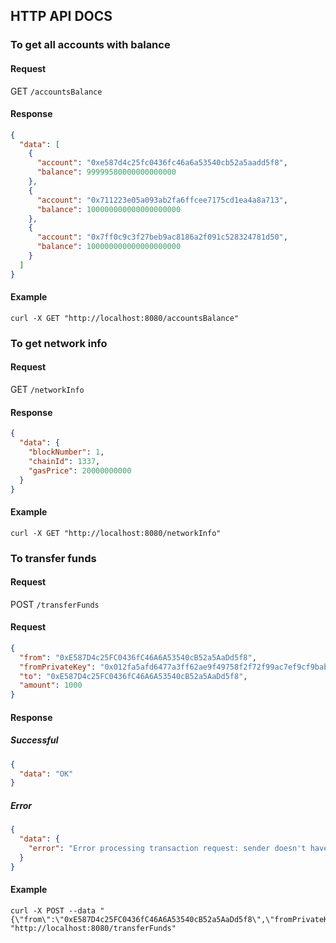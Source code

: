 ## HTTP API DOCS


### To get all accounts with balance

#### Request

GET `/accountsBalance`

#### Response
```json
{
  "data": [
    {
      "account": "0xe587d4c25fc0436fc46a6a53540cb52a5aadd5f8",
      "balance": 99999580000000000000
    },
    {
      "account": "0x711223e05a093ab2fa6ffcee7175cd1ea4a8a713",
      "balance": 100000000000000000000
    },
    {
      "account": "0x7ff0c9c3f27beb9ac8186a2f091c528324781d50",
      "balance": 100000000000000000000
    }
  ]
}
```

#### Example
```shell
curl -X GET "http://localhost:8080/accountsBalance"
```


### To get network info

#### Request

GET `/networkInfo`

#### Response
```json
{
  "data": {
    "blockNumber": 1,
    "chainId": 1337,
    "gasPrice": 20000000000
  }
}
```

#### Example
```shell
curl -X GET "http://localhost:8080/networkInfo"
```

### To transfer funds

#### Request

POST `/transferFunds`

#### Request

```json
{
  "from": "0xE587D4c25FC0436fC46A6A53540cB52a5AaDd5f8",
  "fromPrivateKey": "0x012fa5afd6477a3ff62ae9f49758f2f72f99ac7ef9cf9babf3142b64bcfd4736",
  "to": "0xE587D4c25FC0436fC46A6A53540cB52a5AaDd5f8",
  "amount": 1000
}
```

#### Response
##### Successful
```json
{
  "data": "OK"
}
```
##### Error
```json
{
  "data": {
    "error": "Error processing transaction request: sender doesn't have enough funds to send tx. The upfront cost is: 1000000420000000000000 and the sender's account only has: 99999160000000000000"
  }
}
```

#### Example
```shell
curl -X POST --data "{\"from\":\"0xE587D4c25FC0436fC46A6A53540cB52a5AaDd5f8\",\"fromPrivateKey\":\"0x012fa5afd6477a3ff62ae9f49758f2f72f99ac7ef9cf9babf3142b64bcfd4736\",\"to\":\"0xE587D4c25FC0436fC46A6A53540cB52a5AaDd5f8\",\"amount\":10}" "http://localhost:8080/transferFunds"
```
